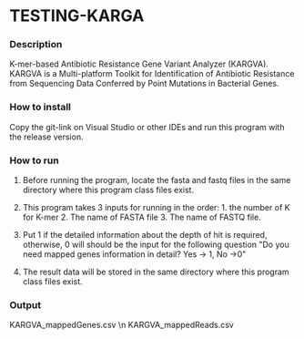 # TESTING-KARGA


### Description
K-mer-based Antibiotic Resistance Gene Variant Analyzer (KARGVA). KARGVA is a Multi-platform Toolkit for Identification of Antibiotic Resistance from Sequencing Data Conferred by Point Mutations in Bacterial Genes.

### How to install
Copy the git-link on Visual Studio or other IDEs and run this program with the release version.

### How to run
1. Before running the program, locate the fasta and fastq files in the same directory where this program class files exist.

2. This program takes 3 inputs for running in the order: 1. the number of K for K-mer  2. The name of FASTA file   3. The name of FASTQ file.

3. Put 1 if the detailed information about the depth of hit is required, otherwise, 0 will should be the input for the following question "Do you need mapped genes information in detail? Yes -> 1, No ->0" 

4. The result data will be stored in the same directory where this program class files exist.

### Output
KARGVA_mappedGenes.csv \n
KARGVA_mappedReads.csv
